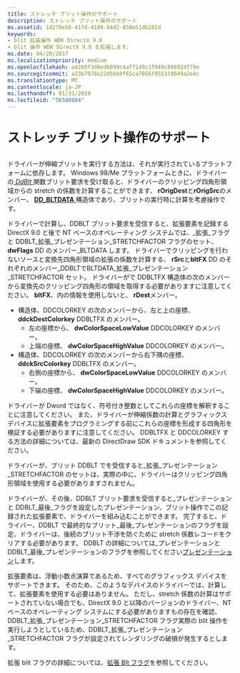 ```yaml
---
title: ストレッチ ブリット操作のサポート
description: ストレッチ ブリット操作のサポート
ms.assetid: 1d279e56-41fd-4189-84d2-858e51db281d
keywords:
- blit 拡張操作 WDK DirectX 9.0
- blit 操作 WDK DirectX 9.0 を拡張します。
ms.date: 04/20/2017
ms.localizationpriority: medium
ms.openlocfilehash: a4269f3d0ed6899c4af7149c1f949c84692df79e
ms.sourcegitcommit: a33b7978e22d5bb9f65ca7056f955319049a2e4c
ms.translationtype: MT
ms.contentlocale: ja-JP
ms.lasthandoff: 01/31/2019
ms.locfileid: "56580884"
---
```

# <a name="supporting-stretch-blit-operations"></a>ストレッチ ブリット操作のサポート


## <span id="ddk_supporting_stretch_blit_operations_gg"></span><span id="DDK_SUPPORTING_STRETCH_BLIT_OPERATIONS_GG"></span>


ドライバーが伸縮ブリットを実行する方法は、それが実行されているプラットフォームに依存します。 Windows 98/Me プラットフォームときに、ドライバーの[ *DdBlt* ](https://msdn.microsoft.com/library/windows/hardware/ff549205)関数ブリット要求を受け取ると、ドライバーのクリッピング四角形領域からの stretch の係数を計算することができます、 **rOrigDest**と**rOrigSrc**のメンバー、 [ **DD\_BLTDATA** ](https://msdn.microsoft.com/library/windows/hardware/ff550474)構造体であり、ブリットの実行時に計算を考慮操作です。

ドライバーで計算し、DDBLT ブリット要求を受信すると、拡張要素を記録する DirectX 9.0 と後で NT ベースのオペレーティング システムでは、\_拡張\_フラグと DDBLT\_拡張\_プレゼンテーション\_STRETCHFACTOR フラグのセット、 **dwFlags** DD のメンバー\_BLTDATA します。 ドライバーでクリッピングを行わないソースと変換先四角形領域の拡張の係数を計算する、 **rSrc**と**bltFX** DD のそれぞれのメンバー\_DDBLTでBLTDATA\_拡張\_プレゼンテーション\_STRETCHFACTOR セット。 ドライバーがで DDBLTFX 構造体の次のメンバーから変換先のクリッピング四角形の領域を取得する必要がありますに注意してください。 **bltFX**、内の情報を使用しないと、 **rDest**メンバー。

-   構造体、DDCOLORKEY の次のメンバーから、左と上の座標、 **ddckDestColorkey** DDBLTFX のメンバー。
    -   左の座標から、 **dwColorSpaceLowValue** DDCOLORKEY のメンバー。
    -   上端の座標、 **dwColorSpaceHighValue** DDCOLORKEY のメンバー。
-   構造体、DDCOLORKEY の次のメンバーから右下隅の座標、 **ddckSrcColorkey** DDBLTFX のメンバー。
    -   右側の座標から、 **dwColorSpaceLowValue** DDCOLORKEY のメンバー。
    -   下端の座標、 **dwColorSpaceHighValue** DDCOLORKEY のメンバー。

ドライバーが Dword ではなく、符号付き整数としてこれらの座標を解釈することに注意してください。 また、ドライバーが伸縮係数の計算とグラフィックス デバイスに拡張要素をプログラミングする前にこれらの座標を形成する四角形を検証する必要がありますに注意してください。 DDBLTFX と DDCOLORKEY する方法の詳細については、最新の DirectDraw SDK ドキュメントを参照してください。

ドライバーが、ブリット DDBLT でを受信すると\_拡張\_プレゼンテーション\_STRETCHFACTOR のセットは、実際の中に、ドライバーはクリッピング四角形領域を使用する必要がありますされません。

ドライバーが、その後、DDBLT ブリット要求を受信すると\_プレゼンテーションと DDBLT\_最後\_フラグを設定したプレゼンテーション、ブリット操作でこの記録された拡張要素で、ドライバーを組み込むことができます。 完了すると、ドライバー、DDBLT で最終的なブリット\_最後\_プレゼンテーションのフラグを設定、ドライバーは、後続のブリット干渉を防ぐために stretch 係数レコードをクリアする必要があります。 DDBLT の詳細については\_プレゼンテーションと DDBLT\_最後\_プレゼンテーションのフラグを参照してください[プレゼンテーション](presentation.md)します。

拡張要素は、浮動小数点演算であるため、すべてのグラフィックス デバイスをサポートできます。 そのため、このようなデバイスのドライバーでは、計算して、拡張要素を使用する必要はありません。 ただし、stretch 係数の計算はサポートされていない場合でも、DirectX 9.0 と以降のバージョンのドライバー、NT ベースのオペレーティング システムにする必要がありますもの存在を確認、DDBLT\_拡張\_プレゼンテーション\_STRETCHFACTOR フラグ実際の blit 操作を実行しようとしているため、DDBLT\_拡張\_プレゼンテーション\_STRETCHFACTOR フラグが設定されてレンダリングの破損が発生するとします。

拡張 blit フラグの詳細については、[拡張 Blt フラグ](extended-blt-flags.md)を参照してください。

 

 





